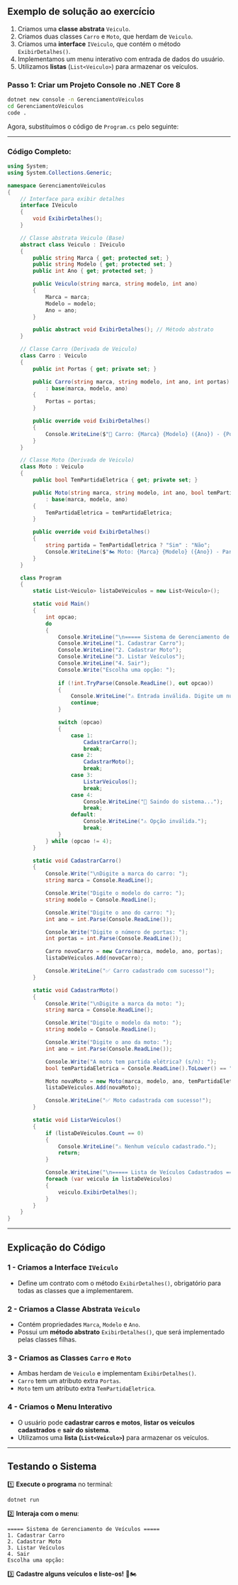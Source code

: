 
## Exemplo de solução ao exercício

1. Criamos uma **classe abstrata** `Veiculo`.
2. Criamos duas classes `Carro` e `Moto`, que herdam de `Veiculo`.
3. Criamos uma **interface** `IVeiculo`, que contém o método `ExibirDetalhes()`.
4. Implementamos um menu interativo com entrada de dados do usuário.
5. Utilizamos **listas** (`List<Veiculo>`) para armazenar os veículos.

### Passo 1: Criar um Projeto Console no .NET Core 8
```sh
dotnet new console -n GerenciamentoVeiculos
cd GerenciamentoVeiculos
code .
```

Agora, substituímos o código de `Program.cs` pelo seguinte:

---

### **Código Completo:**
```csharp
using System;
using System.Collections.Generic;

namespace GerenciamentoVeiculos
{
    // Interface para exibir detalhes
    interface IVeiculo
    {
        void ExibirDetalhes();
    }

    // Classe abstrata Veiculo (Base)
    abstract class Veiculo : IVeiculo
    {
        public string Marca { get; protected set; }
        public string Modelo { get; protected set; }
        public int Ano { get; protected set; }

        public Veiculo(string marca, string modelo, int ano)
        {
            Marca = marca;
            Modelo = modelo;
            Ano = ano;
        }

        public abstract void ExibirDetalhes(); // Método abstrato
    }

    // Classe Carro (Derivada de Veiculo)
    class Carro : Veiculo
    {
        public int Portas { get; private set; }

        public Carro(string marca, string modelo, int ano, int portas)
            : base(marca, modelo, ano)
        {
            Portas = portas;
        }

        public override void ExibirDetalhes()
        {
            Console.WriteLine($"🚗 Carro: {Marca} {Modelo} ({Ano}) - {Portas} portas");
        }
    }

    // Classe Moto (Derivada de Veiculo)
    class Moto : Veiculo
    {
        public bool TemPartidaEletrica { get; private set; }

        public Moto(string marca, string modelo, int ano, bool temPartidaEletrica)
            : base(marca, modelo, ano)
        {
            TemPartidaEletrica = temPartidaEletrica;
        }

        public override void ExibirDetalhes()
        {
            string partida = TemPartidaEletrica ? "Sim" : "Não";
            Console.WriteLine($"🏍 Moto: {Marca} {Modelo} ({Ano}) - Partida elétrica: {partida}");
        }
    }

    class Program
    {
        static List<Veiculo> listaDeVeiculos = new List<Veiculo>();

        static void Main()
        {
            int opcao;
            do
            {
                Console.WriteLine("\n===== Sistema de Gerenciamento de Veículos =====");
                Console.WriteLine("1. Cadastrar Carro");
                Console.WriteLine("2. Cadastrar Moto");
                Console.WriteLine("3. Listar Veículos");
                Console.WriteLine("4. Sair");
                Console.Write("Escolha uma opção: ");
                
                if (!int.TryParse(Console.ReadLine(), out opcao))
                {
                    Console.WriteLine("⚠ Entrada inválida. Digite um número.");
                    continue;
                }

                switch (opcao)
                {
                    case 1:
                        CadastrarCarro();
                        break;
                    case 2:
                        CadastrarMoto();
                        break;
                    case 3:
                        ListarVeiculos();
                        break;
                    case 4:
                        Console.WriteLine("🚀 Saindo do sistema...");
                        break;
                    default:
                        Console.WriteLine("⚠ Opção inválida.");
                        break;
                }
            } while (opcao != 4);
        }

        static void CadastrarCarro()
        {
            Console.Write("\nDigite a marca do carro: ");
            string marca = Console.ReadLine();

            Console.Write("Digite o modelo do carro: ");
            string modelo = Console.ReadLine();

            Console.Write("Digite o ano do carro: ");
            int ano = int.Parse(Console.ReadLine());

            Console.Write("Digite o número de portas: ");
            int portas = int.Parse(Console.ReadLine());

            Carro novoCarro = new Carro(marca, modelo, ano, portas);
            listaDeVeiculos.Add(novoCarro);

            Console.WriteLine("✅ Carro cadastrado com sucesso!");
        }

        static void CadastrarMoto()
        {
            Console.Write("\nDigite a marca da moto: ");
            string marca = Console.ReadLine();

            Console.Write("Digite o modelo da moto: ");
            string modelo = Console.ReadLine();

            Console.Write("Digite o ano da moto: ");
            int ano = int.Parse(Console.ReadLine());

            Console.Write("A moto tem partida elétrica? (s/n): ");
            bool temPartidaEletrica = Console.ReadLine().ToLower() == "s";

            Moto novaMoto = new Moto(marca, modelo, ano, temPartidaEletrica);
            listaDeVeiculos.Add(novaMoto);

            Console.WriteLine("✅ Moto cadastrada com sucesso!");
        }

        static void ListarVeiculos()
        {
            if (listaDeVeiculos.Count == 0)
            {
                Console.WriteLine("⚠ Nenhum veículo cadastrado.");
                return;
            }

            Console.WriteLine("\n===== Lista de Veículos Cadastrados =====");
            foreach (var veiculo in listaDeVeiculos)
            {
                veiculo.ExibirDetalhes();
            }
        }
    }
}
```

---

## Explicação do Código
### 1 - Criamos a Interface `IVeiculo`
- Define um contrato com o método `ExibirDetalhes()`, obrigatório para todas as classes que a implementarem.

### 2 - Criamos a Classe Abstrata `Veiculo`
- Contém propriedades `Marca`, `Modelo` e `Ano`.
- Possui um **método abstrato** `ExibirDetalhes()`, que será implementado pelas classes filhas.

### 3 - Criamos as Classes `Carro` e `Moto`
- Ambas herdam de `Veiculo` e implementam `ExibirDetalhes()`.
- `Carro` tem um atributo extra `Portas`.
- `Moto` tem um atributo extra `TemPartidaEletrica`.

### 4 - Criamos o Menu Interativo
- O usuário pode **cadastrar carros e motos**, **listar os veículos cadastrados** e **sair do sistema**.
- Utilizamos uma **lista (`List<Veiculo>`)** para armazenar os veículos.

---

## Testando o Sistema
1️⃣ **Execute o programa** no terminal:  
```sh
dotnet run
```

2️⃣ **Interaja com o menu**:
```
===== Sistema de Gerenciamento de Veículos =====
1. Cadastrar Carro
2. Cadastrar Moto
3. Listar Veículos
4. Sair
Escolha uma opção: 
```

3️⃣ **Cadastre alguns veículos e liste-os!** 🚗🏍
